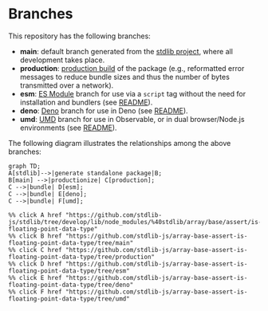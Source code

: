 <!--

@license Apache-2.0

Copyright (c) 2022 The Stdlib Authors.

Licensed under the Apache License, Version 2.0 (the "License");
you may not use this file except in compliance with the License.
You may obtain a copy of the License at

    http://www.apache.org/licenses/LICENSE-2.0

Unless required by applicable law or agreed to in writing, software
distributed under the License is distributed on an "AS IS" BASIS,
WITHOUT WARRANTIES OR CONDITIONS OF ANY KIND, either express or implied.
See the License for the specific language governing permissions and
limitations under the License.

-->

# Branches

This repository has the following branches:

-   **main**: default branch generated from the [stdlib project][stdlib-url], where all development takes place.
-   **production**: [production build][production-url] of the package (e.g., reformatted error messages to reduce bundle sizes and thus the number of bytes transmitted over a network).
-   **esm**: [ES Module][esm-url] branch for use via a `script` tag without the need for installation and bundlers (see [README][esm-readme]).
-   **deno**: [Deno][deno-url] branch for use in Deno (see [README][deno-readme]).
-   **umd**: [UMD][umd-url] branch for use in Observable, or in dual browser/Node.js environments (see [README][umd-readme]).

The following diagram illustrates the relationships among the above branches:

```mermaid
graph TD;
A[stdlib]-->|generate standalone package|B;
B[main] -->|productionize| C[production];
C -->|bundle| D[esm];
C -->|bundle| E[deno];
C -->|bundle| F[umd];

%% click A href "https://github.com/stdlib-js/stdlib/tree/develop/lib/node_modules/%40stdlib/array/base/assert/is-floating-point-data-type"
%% click B href "https://github.com/stdlib-js/array-base-assert-is-floating-point-data-type/tree/main"
%% click C href "https://github.com/stdlib-js/array-base-assert-is-floating-point-data-type/tree/production"
%% click D href "https://github.com/stdlib-js/array-base-assert-is-floating-point-data-type/tree/esm"
%% click E href "https://github.com/stdlib-js/array-base-assert-is-floating-point-data-type/tree/deno"
%% click F href "https://github.com/stdlib-js/array-base-assert-is-floating-point-data-type/tree/umd"
```

[stdlib-url]: https://github.com/stdlib-js/stdlib/tree/develop/lib/node_modules/%40stdlib/array/base/assert/is-floating-point-data-type
[production-url]: https://github.com/stdlib-js/array-base-assert-is-floating-point-data-type/tree/production
[deno-url]: https://github.com/stdlib-js/array-base-assert-is-floating-point-data-type/tree/deno
[deno-readme]: https://github.com/stdlib-js/array-base-assert-is-floating-point-data-type/blob/deno/README.md
[umd-url]: https://github.com/stdlib-js/array-base-assert-is-floating-point-data-type/tree/umd
[umd-readme]: https://github.com/stdlib-js/array-base-assert-is-floating-point-data-type/blob/umd/README.md
[esm-url]: https://github.com/stdlib-js/array-base-assert-is-floating-point-data-type/tree/esm
[esm-readme]: https://github.com/stdlib-js/array-base-assert-is-floating-point-data-type/blob/esm/README.md